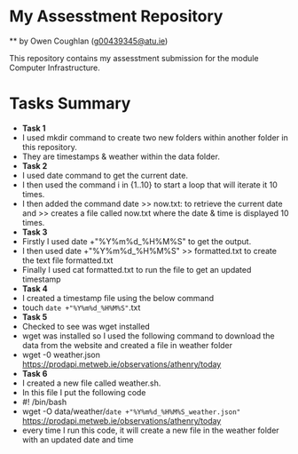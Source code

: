 # My Assesstment Repository

** by Owen Coughlan (g00439345@atu.ie)

This repository contains my assesstment submission for the module Computer Infrastructure.


# Tasks Summary

- **Task 1** 
 - I used mkdir command to create two new folders within another folder in this repository. 
 - They are timestamps & weather within the data folder.
- **Task 2** 
 - I used date command to get the current date. 
 - I then used the command i in {1..10} to start a loop that will iterate it 10 times. 
 - I then added the command date >> now.txt: to retrieve the current date and >> creates a file called now.txt where the date & time is displayed 10 times.
- **Task 3** 
 - Firstly I used date +"%Y%m%d_%H%M%S" to get the output.
 - I then used date +"%Y%m%d_%H%M%S" >> formatted.txt to create the text file formatted.txt
 - Finally I used cat formatted.txt to run the file to get an updated timestamp
- **Task 4** 
 - I created a timestamp file using the below command
 - touch `date +"%Y%m%d_%H%M%S"`.txt
- **Task 5** 
 - Checked to see was wget installed
 - wget was installed so I used the following command to download the data from the website and created a file in weather folder
 - wget -0 weather.json https://prodapi.metweb.ie/observations/athenry/today
- **Task 6** 
 - I created a new file called weather.sh.
 - In this file I put the following code
 - #! /bin/bash
 - wget -O data/weather/`date +"%Y%m%d_%H%M%S_weather.json"` https://prodapi.metweb.ie/observations/athenry/today
 - every time I run this code, it will create a new file in the weather folder with an updated date and time